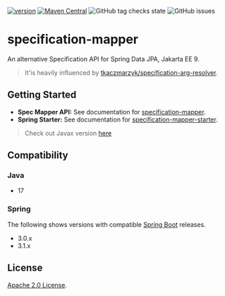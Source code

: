 [![version](https://img.shields.io/github/v/release/softleader/specification-mapper?color=brightgreen&sort=semver)](https://github.com/softleader/specification-mapper/releases/latest)
[![Maven Central](https://img.shields.io/maven-central/v/tw.com.softleader.data/specification-mapper-parent?color=orange)](https://search.maven.org/search?q=g:tw.com.softleader.data%20AND%20a:specification-mapper*)
![GitHub tag checks state](https://img.shields.io/github/checks-status/softleader/specification-mapper/main)
![GitHub issues](https://img.shields.io/github/issues-raw/softleader/specification-mapper)

# specification-mapper

An alternative Specification API for Spring Data JPA, Jakarta EE 9. 

> It'is heavily influenced by [tkaczmarzyk/specification-arg-resolver](https://github.com/tkaczmarzyk/specification-arg-resolver).

## Getting Started

- **Spec Mapper API:** See documentation for [specification-mapper](./mapper).
- **Spring Starter:** See documentation for [specification-mapper-starter](./starter).

> Check out Javax version [here](https://github.com/softleader/specification-mapper)

## Compatibility

### Java

- 17

### Spring

The following shows versions with compatible [Spring Boot](https://spring.io/projects/spring-boot) releases.

- 3.0.x
- 3.1.x

## License

[Apache 2.0 License](./LICENSE).

